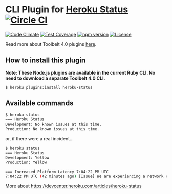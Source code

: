 CLI Plugin for [Heroku Status](https://status.heroku.com) [![Circle CI](https://circleci.com/gh/heroku/heroku-status.svg?style=svg)](https://circleci.com/gh/heroku/heroku-status)
===========

[![Code Climate](https://codeclimate.com/github/heroku/heroku-status/badges/gpa.svg)](https://codeclimate.com/github/heroku/heroku-status)
[![Test Coverage](https://codeclimate.com/github/heroku/heroku-status/badges/coverage.svg)](https://codeclimate.com/github/heroku/heroku-status/coverage)
[![npm version](https://badge.fury.io/js/heroku-status.svg)](https://badge.fury.io/js/heroku-status)
[![License](https://img.shields.io/github/license/heroku/heroku-status.svg)](https://github.com/heroku/heroku-status/blob/master/LICENSE)

Read more about Toolbelt 4.0 plugins [here](https://github.com/heroku/heroku-hello-world#heroku-hello-world).


How to install this plugin
-------------------

**Note: These Node.js plugins are available in the current Ruby CLI. No need to download a separate Toolbelt 4.0 CLI.**

```
$ heroku plugins:install heroku-status
```

Available commands
-------------------

```bash
$ heroku status
=== Heroku Status
Development: No known issues at this time.
Production: No known issues at this time.
```

or, if there were a real incident...

```bash
$ heroku status
=== Heroku Status
Development: Yellow
Production: Yellow

=== Increased Platform Latency 7:04:22 PM UTC
7:04:22 PM UTC (42 minutes ago) [Issue] We are experiencing a network connectivity issue with our upstream provider. We will post another update as to the status in an hour if not sooner.
```

More about https://devcenter.heroku.com/articles/heroku-status


